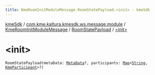 ```yaml
---
title: KmeRoomInitModuleMessage.RoomStatePayload.<init> - kmeSdk
---
```


[kmeSdk](../../../index.html) / [com.kme.kaltura.kmesdk.ws.message.module](../../index.html) / [KmeRoomInitModuleMessage](../index.html) / [RoomStatePayload](index.html) / [&lt;init&gt;](./-init-.html)

# &lt;init&gt;

`RoomStatePayload(metaData: `[`MetaData`](-meta-data/index.html)`?, participants: `[`Map`](https://kotlinlang.org/api/latest/jvm/stdlib/kotlin.collections/-map/index.html)`<`[`String`](https://kotlinlang.org/api/latest/jvm/stdlib/kotlin/-string/index.html)`, `[`KmeParticipant`](../../../com.kme.kaltura.kmesdk.ws.message.participant/-kme-participant/index.html)`>?)`